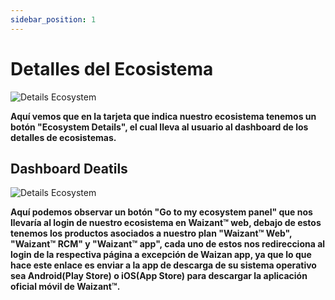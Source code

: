 ```yaml
---
sidebar_position: 1
---
```


# Detalles del Ecosistema

![Details Ecosystem](/img/store-usuario/plan-settings/ecosystem-details/home_ecosystem_details.png)

**Aquí vemos que en la tarjeta que indica nuestro ecosistema tenemos un botón "Ecosystem Details", el cual lleva al usuario al dashboard de los detalles de ecosistemas.**

## Dashboard Deatils

![Details Ecosystem](/img/store-usuario/plan-settings/ecosystem-details/panel_ecosystem_details.png)

**Aquí podemos observar un botón "Go to my ecosystem panel" que nos llevaría al login de nuestro ecosistema en Waizant™ web, debajo de estos tenemos los productos asociados a nuestro plan "Waizant™ Web", "Waizant™ RCM" y "Waizant™ app", cada uno de estos nos redirecciona al login de la respectiva página a excepción de Waizan app, ya que lo que hace este enlace es enviar a la app de descarga de su sistema operativo sea Android(Play Store) o iOS(App Store) para descargar la aplicación oficial móvil de Waizant™.**

